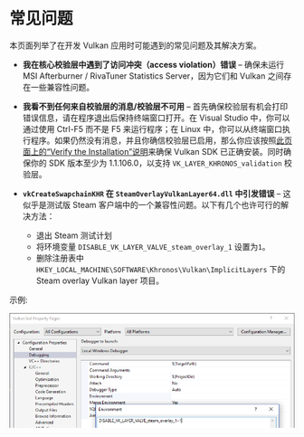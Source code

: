 # 常见问题

本页面列举了在开发 Vulkan 应用时可能遇到的常见问题及其解决方案。

<!-- 
TODO: macOS
* **_(macOS)_ I installed the Vulkan SDK, but I get an error about `libvulkan.dylib` not being found when I run a Vulkan application** - see the [`Setup Environment` section of the Vulkan SDK setup instructions for macOS](./development-environment.md#setup-environment)
-->

* **我在核心校验层中遇到了访问冲突（access violation）错误** &ndash; 确保未运行 MSI Afterburner / RivaTuner Statistics Server，因为它们和 Vulkan 之间存在一些兼容性问题。

* **我看不到任何来自校验层的消息/校验层不可用** &ndash; 首先确保校验层有机会打印错误信息，请在程序退出后保持终端窗口打开。在 Visual Studio 中，你可以通过使用 Ctrl-F5 而不是 F5 来运行程序；在 Linux 中，你可以从终端窗口执行程序。如果仍然没有消息，并且你确信校验层已启用，那么你应该按照[此页面上的“Verify the Installation”说明](https://vulkan.lunarg.com/doc/view/1.2.135.0/windows/getting_started.html)来确保 Vulkan SDK 已正确安装。同时确保你的 SDK 版本至少为 1.1.106.0，以支持 `VK_LAYER_KHRONOS_validation` 校验层。

* **`vkCreateSwapchainKHR` 在 `SteamOverlayVulkanLayer64.dll` 中引发错误** &ndash; 这似乎是测试版 Steam 客户端中的一个兼容性问题。以下有几个也许可行的解决方法：
  * 退出 Steam 测试计划
  * 将环境变量 `DISABLE_VK_LAYER_VALVE_steam_overlay_1` 设置为`1`。
  * 删除注册表中 `HKEY_LOCAL_MACHINE\SOFTWARE\Khronos\Vulkan\ImplicitLayers` 下的 Steam overlay Vulkan layer 项目。

示例:

![Steam layers](../../images/steam_layers_env.png)
